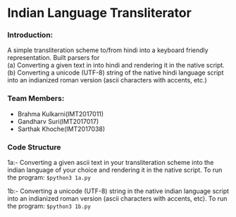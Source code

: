 # Indian Language Transliterator

### **Introduction**:
A simple transliteration scheme to/from hindi into a keyboard friendly representation. Built parsers for \
(a) Converting a given text in into hindi and rendering it in the native script. \
(b) Converting a unicode (UTF-8) string of the native hindi language script into an indianized roman version (ascii characters with accents, etc.)

### **Team Members**:
 - Brahma Kulkarni(IMT2017011) 
 - Gandharv Suri(IMT2017017) 
 - Sarthak Khoche(IMT2017038)

### Code Structure
1a:-
Converting a given ascii text in your transliteration scheme into the indian language of your choice and rendering it in the native script. To run the program: `$python3 1a.py`

1b:-
Converting a unicode (UTF-8) string in the native indian language script into an indianized roman version (ascii characters with accents, etc). To run the program: `$python3 1b.py`
